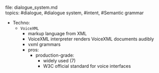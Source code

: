

file: dialogue_system.md  
topics: #dialogue, #dialogue system, #intent, #Semantic grammar   

* Techno: 
  * `VoiceXML`
    * markup language from XML
    * VoiceXML interpreter renders VoiceXML documents audibly  
    * vxml grammars
    * pros: 
        * production-grade: 
            * widely used (7)
            * W3C official standard for voice interfaces  